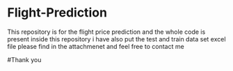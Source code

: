 # Flight-Prediction
This repository is for the flight price prediction and the whole code is present inside this repository i have also put the test and train data set excel file please find in the attachmenet and feel free to contact me 

#Thank you
